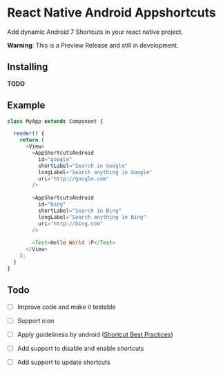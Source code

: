 # React Native Android Appshortcuts


Add dynamic Android 7 Shortcuts in your react native project.

**Warning**: This is a Preview Release and still in development.

## Installing 
**TODO**

## Example 

```js
class MyApp extends Component {

  render() {
    return (
      <View>
        <AppShortcutsAndroid 
          id="google" 
          shortLabel="Search in Google" 
          longLabel="Search anything in Google" 
          uri="http://google.com" 
        />
        
        <AppShortcutsAndroid 
          id="bing"
          shortLabel="Search in Bing"
          longLabel="Search anything in Bing" 
          uri="http://bing.com" 
        />
     
        <Text>Hello World :P</Text>
      </View>
    );
  }
}
```

## Todo
- [ ] Improve code and make it testable
- [ ] Support icon
- [ ] Apply guideliness by android ([Shortcut Best Practices](https://developer.android.com/guide/topics/ui/shortcuts.html#best-practices))
- [ ] Add support to disable and enable shortcuts
- [ ] Add support to update shortcuts


